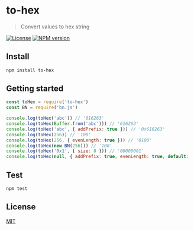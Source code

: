 # to-hex

> Convert values to hex string

[![License](http://img.shields.io/badge/license-MIT-blue.svg)](https://raw.githubusercontent.com/miguelmota/to-hex/master/LICENSE)
[![NPM version](https://badge.fury.io/js/to-hex.svg)](http://badge.fury.io/js/to-hex)

## Install

```bash
npm install to-hex
```

## Getting started

```javascript
const toHex = require('to-hex')
const BN = require('bn.js')

console.log(toHex('abc')) // '616263'
console.log(toHex(Buffer.from('abc'))) // '616263'
console.log(toHex('abc', { addPrefix: true })) // '0x616263'
console.log(toHex(256)) // '100'
console.log(toHex(256, { evenLength: true })) // '0100'
console.log(toHex(new BN(256))) // '100'
console.log(toHex('0x1', { size: 8 })) // '00000001'
console.log(toHex(null, { addPrefix: true, evenLength: true, default: '0' }) // '0x00'
```

## Test

```bash
npm test
```

## License

[MIT](LICENSE)
